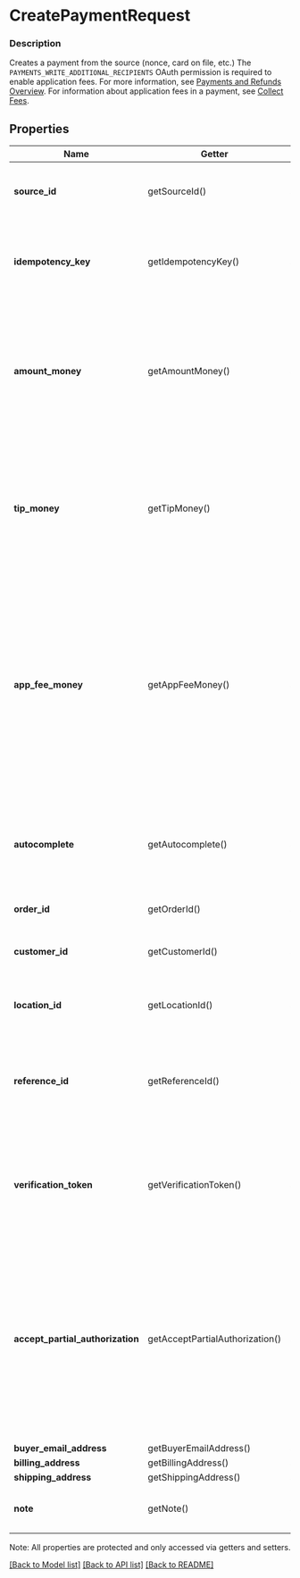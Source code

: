 # CreatePaymentRequest

### Description

Creates a payment from the source (nonce, card on file, etc.)  The `PAYMENTS_WRITE_ADDITIONAL_RECIPIENTS` OAuth permission is required to enable application fees.  For more information, see [Payments and Refunds Overview](/payments-api/overview).  For information about application fees in a payment, see [Collect Fees](/payments-api/take-payments-and-collect-fees).

## Properties
Name | Getter | Setter | Type | Description | Notes
------------ | ------------- | ------------- | ------------- | ------------- | -------------
**source_id** | getSourceId() | setSourceId($value) | **string** | The ID for the source of funds for this payment.  This can be a nonce generated by the Payment Form or a card on file made with the Customers API. | 
**idempotency_key** | getIdempotencyKey() | setIdempotencyKey($value) | **string** | A unique string that identifies this CreatePayment request. Keys can be any valid string but must be unique for every CreatePayment request.  Max: 45 characters  See [Idempotency keys](https://developer.squareup.com/docs/basics/api101/idempotency) for more information. | 
**amount_money** | getAmountMoney() | setAmountMoney($value) | [**\SquareConnect\Model\Money**](Money.md) | The amount of money to accept for this payment, not including &#x60;tip_money&#x60;.  Must be specified in the smallest denomination of the applicable currency. For example, US dollar amounts are specified in cents. See [Working with monetary amounts](https://developer.squareup.com/docs/build-basics/working-with-monetary-amounts) for details.  The currency code must match the currency associated with the business that is accepting the payment. | 
**tip_money** | getTipMoney() | setTipMoney($value) | [**\SquareConnect\Model\Money**](Money.md) | The amount designated as a tip, in addition to &#x60;amount_money&#x60;  Must be specified in the smallest denomination of the applicable currency. For example, US dollar amounts are specified in cents. See [Working with monetary amounts](https://developer.squareup.com/docs/build-basics/working-with-monetary-amounts) for details.  The currency code must match the currency associated with the business that is accepting the payment. | [optional] 
**app_fee_money** | getAppFeeMoney() | setAppFeeMoney($value) | [**\SquareConnect\Model\Money**](Money.md) | The amount of money the developer is taking as a fee for facilitating the payment on behalf of the seller.  Cannot be more than 90% of the total amount of the Payment.  Must be specified in the smallest denomination of the applicable currency. For example, US dollar amounts are specified in cents. See [Working with monetary amounts](https://developer.squareup.com/docs/build-basics/working-with-monetary-amounts) for details.  The currency code must match the currency associated with the business that is accepting the payment.  For more information about the application fee scenario, see [Collect Fees](https://developer.squareup.com/docs/payments-api/take-payments-and-collect-fees). | [optional] 
**autocomplete** | getAutocomplete() | setAutocomplete($value) | **bool** | If set to &#x60;true&#x60;, this payment will be completed when possible. If set to &#x60;false&#x60;, this payment will be held in an approved state until either explicitly completed (captured) or canceled (voided). For more information, see  [Delayed Payments](https://developer.squareup.com/docs/payments-api/take-payments#delayed-payments).  Default: true | [optional] 
**order_id** | getOrderId() | setOrderId($value) | **string** | Associate a previously created order with this payment | [optional] 
**customer_id** | getCustomerId() | setCustomerId($value) | **string** | The ID of the customer associated with the payment. Required if the &#x60;source_id&#x60; refers to a card on file created using the Customers API. | [optional] 
**location_id** | getLocationId() | setLocationId($value) | **string** | The location ID to associate with the payment. If not specified, the default location is used. | [optional] 
**reference_id** | getReferenceId() | setReferenceId($value) | **string** | A user-defined ID to associate with the payment. You can use this field to associate the payment to an entity in an external system. For example, you might specify an order ID that is generated by a third-party shopping cart.  Limit 40 characters. | [optional] 
**verification_token** | getVerificationToken() | setVerificationToken($value) | **string** | An identifying token generated by &#x60;SqPaymentForm.verifyBuyer()&#x60;. Verification tokens encapsulate customer device information and 3-D Secure challenge results to indicate that Square has verified the buyer identity.  See the [SCA Overview](https://developer.squareup.com/docs/sca-overview) for more. | [optional] 
**accept_partial_authorization** | getAcceptPartialAuthorization() | setAcceptPartialAuthorization($value) | **bool** | If set to true and charging a Square Gift Card, a payment may be returned with amount_money equal to less than what was requested.  Example, a request for $20 when charging a Square Gift Card with balance of $5 wil result in an APPROVED payment of $5.  You may choose to prompt the buyer for an additional payment to cover the remainder, or cancel the gift card payment.  Cannot be &#x60;true&#x60; when &#x60;autocomplete &#x3D; true  For more information, see [Partial amount with Square gift cards](https://developer.squareup.com/docs/payments-api/take-payments#partial-payment-gift-card).  Default: false | [optional] 
**buyer_email_address** | getBuyerEmailAddress() | setBuyerEmailAddress($value) | **string** | The buyer&#39;s e-mail address | [optional] 
**billing_address** | getBillingAddress() | setBillingAddress($value) | [**\SquareConnect\Model\Address**](Address.md) | The buyer&#39;s billing address. | [optional] 
**shipping_address** | getShippingAddress() | setShippingAddress($value) | [**\SquareConnect\Model\Address**](Address.md) | The buyer&#39;s shipping address. | [optional] 
**note** | getNote() | setNote($value) | **string** | An optional note to be entered by the developer when creating a payment  Limit 500 characters. | [optional] 

Note: All properties are protected and only accessed via getters and setters.

[[Back to Model list]](../../README.md#documentation-for-models) [[Back to API list]](../../README.md#documentation-for-api-endpoints) [[Back to README]](../../README.md)

